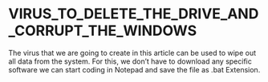 # VIRUS_TO_DELETE_THE_DRIVE_AND_CORRUPT_THE_WINDOWS

The virus that we are going to create in this article can be used to wipe out all data from the system. 
For this, we don’t have to download any specific software we can start coding in Notepad and save the file as .bat Extension. 
